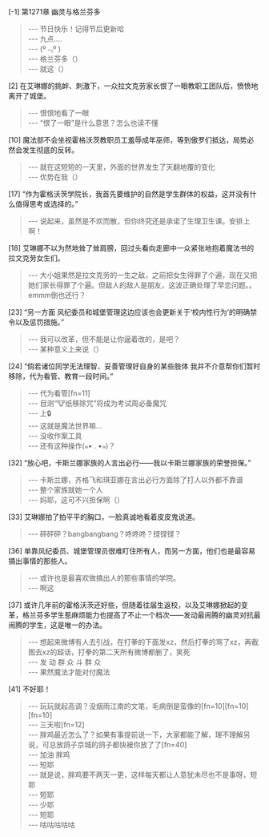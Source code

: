 
[-1] 第1271章 幽灵与格兰芬多
>--- 节日快乐！记得节后更新哈<br>
>--- 九点....<br>
>--- (º﹃º )<br>
>--- 格兰芬多（）<br>
>--- 就这（）<br>

[2] 在艾琳娜的挑衅、刺激下，一众拉文克劳家长恨了一眼教职工团队后，愤愤地离开了城堡。
>--- 恨恨地看了一眼<br>
>--- “恨了一眼”是什么意思？怎么也读不懂<br>

[10] 魔法部不会坐视霍格沃茨教职员工羞辱成年巫师，等到傲罗们抵达，局势必然会发生彻底的反转。
>--- 就在这短短的一天里，外面的世界发生了天翻地覆的变化<br>
>--- 优势在我（）<br>

[17] “作为霍格沃茨学院长，我首先要维护的自然是学生群体的权益，这并没有什么值得思考或选择的。”
>--- 说起来，虽然是不欢而散，但你终究还是承诺了生理卫生课。安排上啊！<br>

[18] 艾琳娜不以为然地耸了耸肩膀，回过头看向走廊中一众紧张地抱着魔法书的拉文克劳女生们。
>--- 大小姐果然是拉文克劳的一生之敌，之前把女生得罪了个遍，现在又把她们家长得罪了个遍。但敌人的敌人是朋友，这波正确处理了早恋问题。。emmm倒也还行？<br>

[23] “另一方面 风纪委员和城堡管理这边应该也会更新关于‘校内性行为’的明确禁令以及惩罚措施。”
>--- 我可以改革，但不能是让你逼着改的，是吧？<br>
>--- 某种意义上来说（）<br>

[24] “倘若诸位同学无法理智、妥善管理好自身的某些肢体 我并不介意帮你们暂时移除，代为看管、教育一段时间。”
>--- 代为看管[fn=11]<br>
>--- 目测“🐮纸移除咒”将成为考试周必备魔咒<br>
>--- 上🔒<br>
>--- 这就是魔法世界嘛...<br>
>--- 没收作案工具<br>
>--- 还有这种操作(๑• . •๑)？<br>

[32] “放心吧，卡斯兰娜家族的人言出必行——我以卡斯兰娜家族的荣誉担保。”
>--- 卡斯兰娜，齐格飞和琪亚娜在言出必行方面除了打人以外都不靠谱<br>
>--- 整个家族就她一个人<br>
>--- 妈耶，这可不兴担保啊（）<br>

[33] 艾琳娜拍了拍平平的胸口，一脸真诚地看着皮皮鬼说道。
>--- 砰砰砰？bangbangbang？咚咚咚？铿铿铿？<br>

[36] 单靠风纪委员、城堡管理员很难盯住所有人，而另一方面，他们也是最容易搞出事情的那些人。
>--- 或许也是最喜欢做搞出人的那些事情的学院。<br>
>--- 啊这<br>

[37] 或许几年前的霍格沃茨还好些，但随着往届生返校，以及艾琳娜掀起的变革，格兰芬多学生惹麻烦能力也提高了不止一个档次——发动最闹腾的幽灵对抗最闹腾的学生，这是唯一的办法。
>--- 想起来微博有人去引战，在打拳的下面发xz，然后打拳的骂了xz，再截图去xz的超话，打拳的第二天所有微博都删了，笑死<br>
>--- 发 动 群 众 斗 群 众<br>
>--- 果然魔法才能对付魔法<br>

[41] 不好耶！
>--- 玩玩就起高调？没烟雨江南的文笔，毛病倒是蛮像的[fn=10][fn=10][fn=10]<br>
>--- 三天啦[fn=12]<br>
>--- 胖鸡最近怎么了？如果有事提前说一下，大家都能了解，理不理解另说，可总放鸽子京城的鸽子都快被你放了了[fn=40]<br>
>--- 加油 胖鸡<br>
>--- 短耶<br>
>--- 就是说，胖鸡要不两天一更，这样每天都让人意犹未尽也不是事呀，短耶<br>
>--- 短耶<br>
>--- 少耶<br>
>--- 短耶<br>
>--- 咕咕咕咕咕<br>
